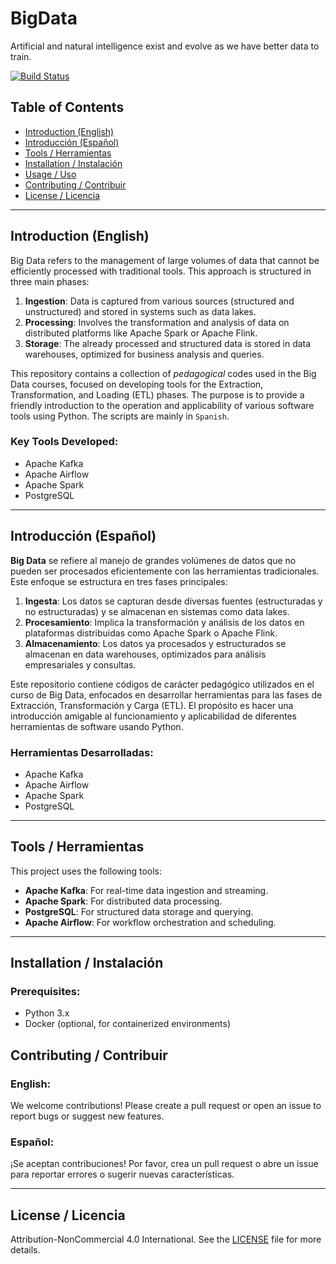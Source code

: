 # BigData 

Artificial and natural intelligence exist and evolve as we have better data to train. 

[![Build Status](https://img.shields.io/badge/build-passing-brightgreen.svg)](https://example.com) 

## Table of Contents 
- [Introduction (English)](#introduction-english) 
- [Introducción (Español)](#introducción-español) 
- [Tools / Herramientas](#tools--herramientas) 
- [Installation / Instalación](#installation--instalación) 
- [Usage / Uso](#usage--uso) 
- [Contributing / Contribuir](#contributing--contribuir) 
- [License / Licencia](#license--licencia) 

--- 

## Introduction (English) 

Big Data refers to the management of large volumes of data that cannot be efficiently processed with traditional tools. This approach is structured in three main phases: 
1. **Ingestion**: Data is captured from various sources (structured and unstructured) and stored in systems such as data lakes. 
2. **Processing**: Involves the transformation and analysis of data on distributed platforms like Apache Spark or Apache Flink. 
3. **Storage**: The already processed and structured data is stored in data warehouses, optimized for business analysis and queries. 

This repository contains a collection of *pedagogical* codes used in the Big Data courses, focused on developing tools for the Extraction, Transformation, and Loading (ETL) phases. The purpose is to provide a friendly introduction to the operation and applicability of various software tools using Python. The scripts are mainly in `Spanish`.

### Key Tools Developed: 
- Apache Kafka 
- Apache Airflow 
- Apache Spark 
- PostgreSQL 

--- 

## Introducción (Español) 

**Big Data** se refiere al manejo de grandes volúmenes de datos que no pueden ser procesados eficientemente con las herramientas tradicionales. Este enfoque se estructura en tres fases principales: 
1. **Ingesta**: Los datos se capturan desde diversas fuentes (estructuradas y no estructuradas) y se almacenan en sistemas como data lakes. 
2. **Procesamiento**: Implica la transformación y análisis de los datos en plataformas distribuidas como Apache Spark o Apache Flink. 
3. **Almacenamiento**: Los datos ya procesados y estructurados se almacenan en data warehouses, optimizados para análisis empresariales y consultas. 

Este repositorio contiene códigos de carácter pedagógico utilizados en el curso de Big Data, enfocados en desarrollar herramientas para las fases de Extracción, Transformación y Carga (ETL). El propósito es hacer una introducción amigable al funcionamiento y aplicabilidad de diferentes herramientas de software usando Python. 

### Herramientas Desarrolladas: 
- Apache Kafka 
- Apache Airflow 
- Apache Spark 
- PostgreSQL 

--- 

## Tools / Herramientas 

This project uses the following tools: 
- **Apache Kafka**: For real-time data ingestion and streaming. 
- **Apache Spark**: For distributed data processing. 
- **PostgreSQL**: For structured data storage and querying. 
- **Apache Airflow**: For workflow orchestration and scheduling. 

--- 

## Installation / Instalación 

### Prerequisites: 
- Python 3.x 
- Docker (optional, for containerized environments) 

## Contributing / Contribuir 

### English: 
We welcome contributions! Please create a pull request or open an issue to report bugs or suggest new features. 

### Español: 
¡Se aceptan contribuciones! Por favor, crea un pull request o abre un issue para reportar errores o sugerir nuevas características. 

--- 

## License / Licencia 

Attribution-NonCommercial 4.0 International. See the [LICENSE](LICENSE) file for more details. 
